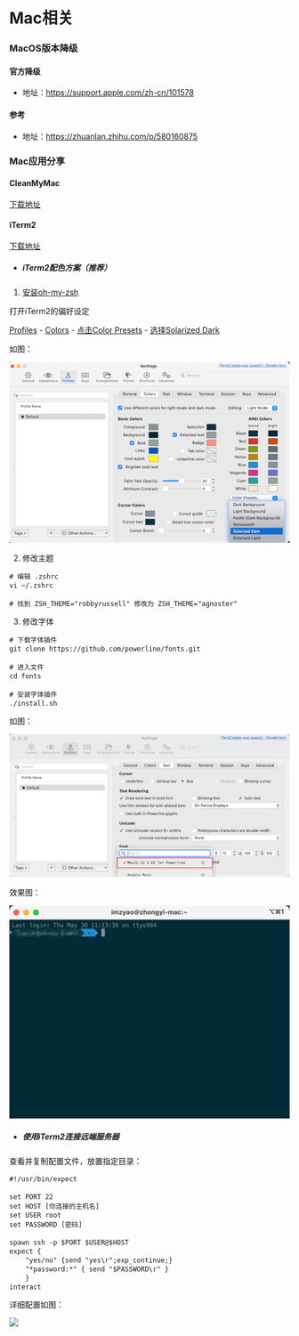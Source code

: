 # Mac相关

### MacOS版本降级

#### 官方降级

- 地址：https://support.apple.com/zh-cn/101578

#### 参考

- 地址：https://zhuanlan.zhihu.com/p/580160875

### Mac应用分享

#### CleanMyMac

[下载地址](http://8.146.204.235/alist/app/CleanMyMac)

#### iTerm2

[下载地址](https://iterm2.com/)

- ##### iTerm2配色方案（推荐）

1. [安装oh-my-zsh](https://ohmyz.sh/#install)

打开iTerm2的偏好设定

[Profiles](#) - [Colors](#) - [点击Color Presets](#) - [选择Solarized Dark](#)

如图：

![img.png](../static/img/mac/iterm2-set-color.png)

2. 修改主题

```shell
# 编辑 .zshrc
vi ~/.zshrc

# 找到 ZSH_THEME="robbyrussell" 修改为 ZSH_THEME="agnoster"
```

3. 修改字体

```shell
# 下载字体插件
git clone https://github.com/powerline/fonts.git

# 进入文件
cd fonts

# 安装字体插件
./install.sh
```

如图：

![img.png](../static/img/mac/iterm2-set-font.png)

效果图：

![img.png](../static/img/mac/iterm2-index.png)

- ##### 使用iTerm2连接远端服务器

查看并复制配置文件，放置指定目录：

```shell
#!/usr/bin/expect

set PORT 22
set HOST [你连接的主机名]
set USER root
set PASSWORD [密码]

spawn ssh -p $PORT $USER@$HOST
expect {
    "yes/no" {send "yes\r";exp_continue;}
    "*password:*" { send "$PASSWORD\r" }
    }
interact
```

详细配置如图：

![](../static/img/mac/iTerm2.png)
